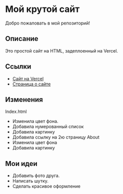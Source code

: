 # Мой крутой сайт
Добро пожаловать в мой репозиторий!

## Описание
Это простой сайт на HTML, задеплоенный на Vercel.

## Ссылки
- [Сайт на Vercel](https://my-project-silk-seven.vercel.app)
- [Страница о сайте](https://my-project-silk-seven.vercel.app/about.html)

## Изменения
Index.html
- Изменила цвет фона.
- Добавила нумерованный список
- Добавила картинку
- Добавила ссылку на 2ю страницу
About
- Изменила цвет фона
- Добавила картинку

## Мои идеи
- Добавить фото друга.
- Написать шутку.
- Сделать красивое оформление
